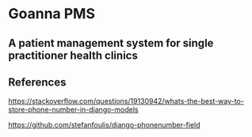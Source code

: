 # Goanna PMS
## A patient management system for single practitioner health clinics

## References

https://stackoverflow.com/questions/19130942/whats-the-best-way-to-store-phone-number-in-django-models

https://github.com/stefanfoulis/django-phonenumber-field
